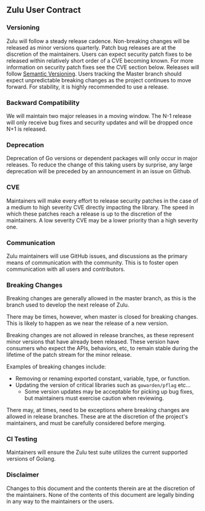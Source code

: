 ## Zulu User Contract

### Versioning
Zulu will follow a steady release cadence. Non-breaking changes will be released as minor versions quarterly. Patch bug releases are at the discretion of the maintainers. Users can expect security patch fixes to be released within relatively short order of a CVE becoming known. For more information on security patch fixes see the CVE section below. Releases will follow [Semantic Versioning](https://semver.org/). Users tracking the Master branch should expect unpredictable breaking changes as the project continues to move forward. For stability, it is highly recommended to use a release.

### Backward Compatibility
We will maintain two major releases in a moving window. The N-1 release will only receive bug fixes and security updates and will be dropped once N+1 is released.

### Deprecation
Deprecation of Go versions or dependent packages will only occur in major releases. To reduce the change of this taking users by surprise, any large deprecation will be preceded by an announcement in an issue on Github.

### CVE
Maintainers will make every effort to release security patches in the case of a medium to high severity CVE directly impacting the library. The speed in which these patches reach a release is up to the discretion of the maintainers. A low severity CVE may be a lower priority than a high severity one.

### Communication
Zulu maintainers will use GitHub issues, and discussions as the primary means of communication with the community. This is to foster open communication with all users and contributors.

### Breaking Changes
Breaking changes are generally allowed in the master branch, as this is the branch used to develop the next release of Zulu.

There may be times, however, when master is closed for breaking changes. This is likely to happen as we near the release of a new version.

Breaking changes are not allowed in release branches, as these represent minor versions that have already been released. These version have consumers who expect the APIs, behaviors, etc, to remain stable during the lifetime of the patch stream for the minor release.

Examples of breaking changes include:
- Removing or renaming exported constant, variable, type, or function.
- Updating the version of critical libraries such as `gowarden/pflag` etc...
  - Some version updates may be acceptable for picking up bug fixes, but maintainers must exercise caution when reviewing.

There may, at times, need to be exceptions where breaking changes are allowed in release branches. These are at the discretion of the project's maintainers, and must be carefully considered before merging.

### CI Testing
Maintainers will ensure the Zulu test suite utilizes the current supported versions of Golang.

### Disclaimer
Changes to this document and the contents therein are at the discretion of the maintainers.
None of the contents of this document are legally binding in any way to the maintainers or the users.
